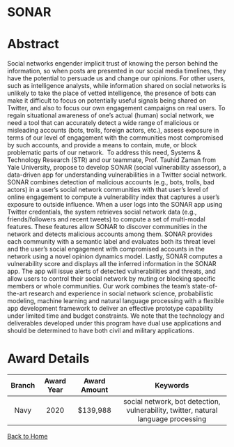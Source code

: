 
SONAR
=====

# Abstract


Social networks engender implicit trust of knowing the person behind the information, so when posts are presented in our social media timelines, they have the potential to persuade us and change our opinions. For other users, such as intelligence analysts, while information shared on social networks is unlikely to take the place of vetted intelligence, the presence of bots can make it difficult to focus on potentially useful signals being shared on Twitter, and also to focus our own engagement campaigns on real users. To regain situational awareness of one’s actual (human) social network, we need a tool that can accurately detect a wide range of malicious or misleading accounts (bots, trolls, foreign actors, etc.), assess exposure in terms of our level of engagement with the communities most compromised by such accounts, and provide a means to contain, mute, or block problematic parts of our network.  To address this need, Systems & Technology Research (STR) and our teammate, Prof. Tauhid Zaman from Yale University, propose to develop SONAR (social vulnerability assessor), a data-driven app for understanding vulnerabilities in a Twitter social network. SONAR combines detection of malicious accounts (e.g., bots, trolls, bad actors) in a user’s social network communities with that user’s level of online engagement to compute a vulnerability index that captures a user’s exposure to outside influence. When a user logs into the SONAR app using Twitter credentials, the system retrieves social network data (e.g., friends/followers and recent tweets) to compute a set of multi-modal features. These features allow SONAR to discover communities in the network and detects malicious accounts among them. SONAR provides each community with a semantic label and evaluates both its threat level and the user’s social engagement with compromised accounts in the network using a novel opinion dynamics model. Lastly, SONAR computes a vulnerability score and displays all the inferred information in the SONAR app. The app will issue alerts of detected vulnerabilities and threats, and allow users to control their social network by muting or blocking specific members or whole communities. Our work combines the team’s state-of-the-art research and experience in social network science, probabilistic modeling, machine learning and natural language processing with a flexible app development framework to deliver an effective prototype capability under limited time and budget constraints. We note that the technology and deliverables developed under this program have dual use applications and should be determined to have both civil and military applications.  

# Award Details

|Branch|Award Year|Award Amount|Keywords|
| :---: | :---: | :---: | :---: |
|Navy|2020|$139,988|social network, bot detection, vulnerability, twitter, natural language processing|
  
  


[Back to Home](https://github.com/chrischow/dod_sbir_awards#2226)